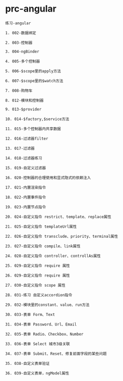 # prc-angular

	练习-angular
	
	1. 002-数据绑定

	2. 003-控制器

	3. 004-ngBinder

	4. 005-多个控制器

	5. 006-$scope里的apply方法

	6. 007-$scope里的$watch方法

	7. 008-购物车

	8. 012-模块和控制器

	9. 013-$provider

	10. 014-$factory,$service方法

	11. 015-多个控制器内共享数据

	12. 016-过滤器filter

	13. 017-过滤器

	14. 018-过滤器练习

	15. 019-自定义过滤器

	16. 020-控制器的合理使用和显式隐式的依赖注入

	17. 021-内置渲染指令

	18. 022-内置事件指令

	19. 023-内置节点指令

	20. 024-自定义指令 restrict、template、replace属性

	21. 025-自定义指令 templateUrl属性

	22. 026-自定义指令 transclude、priority、terminal属性

	23. 027-自定义指令 compile、link属性

	24. 028-自定义指令 controller、controllAs属性

	25. 029-自定义指令 require 属性

	26. 029-自定义指令 require 属性

	27. 030-自定义指令 scope 属性

	28. 031-练习 自定义accordion指令

	29. 032-模块里的constant、value、run方法

	30. 033-表单 Form、Text

	31. 034-表单 Password、Url、Email

	32. 035-表单 Radio、Checkbox、Number

	33. 036-表单 Select 城市3级关联

	34. 037-表单 Submit、Reset、修复前面字段的某些问题

	35. 038-自定义表单验证

	36. 039-自定义表单，ngModel属性